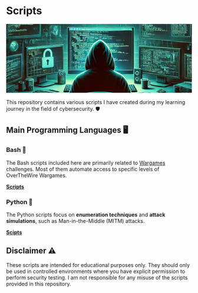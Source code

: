 # Scripts 

![Image](banner.jpg)

This repository contains various scripts I have created during my learning journey in the field of cybersecurity. 🛡️

## Main Programming Languages 🖥️

### **Bash** 🐧
The Bash scripts included here are primarily related to [Wargames](https://github.com/Cristian5tarellas/Wargames) challenges. Most of them automate access to specific levels of OverTheWire Wargames.

**[Scripts](Bash/)**

### **Python** 🐍
The Python scripts focus on **enumeration techniques** and **attack simulations**, such as Man-in-the-Middle (MITM) attacks.

**[Scipts](Python/)**

## Disclaimer ⚠️
These scripts are intended for educational purposes only. They should only be used in controlled environments where you have explicit permission to perform security testing. I am not responsible for any misuse of the scripts provided in this repository.
